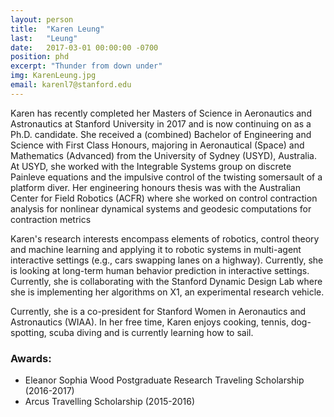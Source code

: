 ```yaml
---
layout: person
title:  "Karen Leung"
last:   "Leung"
date:   2017-03-01 00:00:00 -0700
position: phd
excerpt: "Thunder from down under"
img: KarenLeung.jpg
email: karenl7@stanford.edu
---
```


Karen has recently completed her Masters of Science in Aeronautics and Astronautics at Stanford University in 2017 and is now continuing on as a Ph.D. candidate. She received a (combined) Bachelor of Engineering and Science with First Class Honours, majoring in Aeronautical (Space) and Mathematics (Advanced) from the University of Sydney (USYD), Australia. At USYD, she worked with the Integrable Systems group on discrete Painleve equations and the impulsive control of the twisting somersault of a platform diver. Her engineering honours thesis was with the Australian Center for Field Robotics (ACFR) where she worked on control contraction analysis for nonlinear dynamical systems and geodesic computations for contraction metrics 

Karen's research interests encompass elements of robotics, control theory and machine learning and applying it to robotic systems in multi-agent interactive settings (e.g., cars swapping lanes on a highway). Currently, she is looking at long-term human behavior prediction in interactive settings. Currently, she is collaborating with the Stanford Dynamic Design Lab where she is implementing her algorithms on X1, an experimental research vehicle.

Currently, she is a co-president for Stanford Women in Aeronautics and Astronautics (WIAA). In her free time, Karen enjoys cooking, tennis, dog-spotting, scuba diving and is currently learning how to sail.


### Awards:
- Eleanor Sophia Wood Postgraduate Research Traveling Scholarship (2016-2017)
- Arcus Travelling Scholarship (2015-2016)
